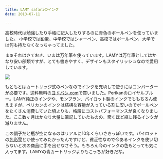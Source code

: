 ```yaml
---
title: LAMY safariのインク
date: 2013-07-11

---
```




高校時代は勉強したり手帳に記入したりするのに青色のボールペンを使っていました。
小学校では鉛筆、中学校ではシャーペン、高校ではボールペン、大学では何も持たなくなっちゃってました。

まぁそれはさておき、いまは万年筆を使っています。LAMYは万年筆としてはかなり安い部類ですが、とても書きやすく、デザインもスタイリッシュなので愛用しています。

![](https://farm4.staticflickr.com/3137/2823688495_021b02017a_z.jpg)

もともとはカートリッジ式のペンなのでインクを充填して使うにはコンバーターが必要です。送料無料の[ヨドバシ.com](http://yodobashi.com)で買いました。Perikanのロイヤルブルー。LAMY純正のインクや、モンブラン、パイロット製のインクでももちろん使えますが、ペリカンのインクは結構な容量が入っている割に安いのでボールペンをたくさん消費していた頃よりも、格段にコストパフォーマンスが良くなりました。ここ数ヶ月はかなり大量に筆記していたものの、驚くほど瓶に残るインクが減りません。

この調子だと瓶が空になるのはリアルに10年くらいさきっぽいです。パイロットの[色彩雫](http://www.pilot.co.jp/products/pen/fountain/iroshizuku/)とか使ってみたかったんですけど、貧乏性なので今あるインクを使い切らないと次の商品に手を出せなさそう。もちろん今のインクの色もとっても気に入ってます。LAMYの青カートリッジよりもこっちが好きだな。
